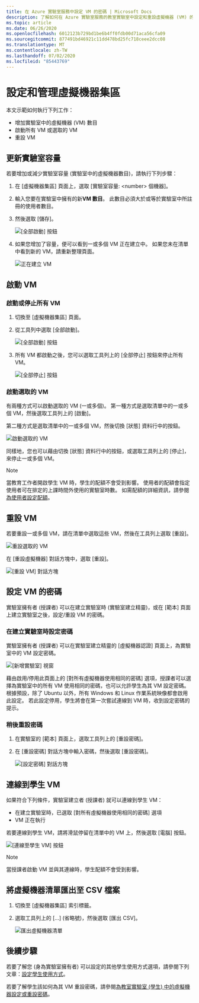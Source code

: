 ```yaml
---
title: 在 Azure 實驗室服務中設定 VM 的密碼 | Microsoft Docs
description: 了解如何在 Azure 實驗室服務的教室實驗室中設定和重設虛擬機器 (VM) 的密碼。
ms.topic: article
ms.date: 06/26/2020
ms.openlocfilehash: 6012123b729bd1be6b4ff0fdb00d71aca56cfa09
ms.sourcegitcommit: 877491bd46921c11dd478bd25fc718ceee2dcc08
ms.translationtype: MT
ms.contentlocale: zh-TW
ms.lasthandoff: 07/02/2020
ms.locfileid: "85443769"
---
```

# <a name="set-up-and-manage-virtual-machine-pool"></a>設定和管理虛擬機器集區 
本文示範如何執行下列工作：

- 增加實驗室中的虛擬機器 (VM) 數目
- 啟動所有 VM 或選取的 VM 
- 重設 VM

## <a name="update-the-lab-capacity"></a>更新實驗室容量
若要增加或減少實驗室容量 (實驗室中的虛擬機器數目)，請執行下列步驟：

1. 在 [虛擬機器集區] 頁面上，選取 [實驗室容量: &lt;number&gt; 個機器]。
2. 輸入您要在實驗室中擁有的新**VM 數目**。 此數目必須大於或等於實驗室中所註冊的使用者數目。 
3. 然後選取 [儲存]。 

    ![[全部啟動] 按鈕](./media/how-to-set-virtual-machine-passwords/number-of-vms-in-lab.png)
4. 如果您增加了容量，便可以看到一或多個 VM 正在建立中。 如果您未在清單中看到新的 VM，請重新整理頁面。 

    ![正在建立 VM](./media/how-to-set-virtual-machine-passwords/vm-being-created.png)

## <a name="start-vms"></a>啟動 VM

### <a name="start-ot-stop-all-vms"></a>啟動或停止所有 VM
1. 切換至 [虛擬機器集區] 頁面。 
2. 從工具列中選取 [全部啟動]。 

    ![[全部啟動] 按鈕](./media/how-to-set-virtual-machine-passwords/start-all-vms-button.png)
3. 所有 VM 都啟動之後，您可以選取工具列上的 [全部停止] 按鈕來停止所有 VM。 

    ![[全部停止] 按鈕](./media/how-to-set-virtual-machine-passwords/stop-all-vms-button.png)

### <a name="start-selected-vms"></a>啟動選取的 VM
有兩種方式可以啟動選取的 VM (一或多個)。 第一種方式是選取清單中的一或多個 VM，然後選取工具列上的 [啟動]。 

第二種方式是選取清單中的一或多個 VM，然後切換 [狀態] 資料行中的按鈕。 

![啟動選取的 VM](./media/how-to-set-virtual-machine-passwords/start-selected-vms.png)

同樣地，您也可以藉由切換 [狀態] 資料行中的按鈕，或選取工具列上的 [停止]，來停止一或多個 VM。 

> [!NOTE]
> 當教育工作者開啟學生 VM 時，學生的配額不會受到影響。 使用者的配額會指定使用者可在排定的上課時間外使用的實驗室時數。 如需配額的詳細資訊，請參閱[為使用者設定配額](how-to-configure-student-usage.md?#set-quotas-for-users)。

## <a name="reset-vms"></a>重設 VM
若要重設一或多個 VM，請在清單中選取這些 VM，然後在工具列上選取 [重設]。 

![重設選取的 VM](./media/how-to-set-virtual-machine-passwords/reset-vm-button.png)

在 [重設虛擬機器] 對話方塊中，選取 [重設]。 

![[重設 VM] 對話方塊](./media/how-to-set-virtual-machine-passwords/reset-vms-dialog.png)



## <a name="set-password-for-vms"></a>設定 VM 的密碼
實驗室擁有者 (授課者) 可以在建立實驗室時 (實驗室建立精靈)，或在 [範本] 頁面上建立實驗室之後，設定/重設 VM 的密碼。 

### <a name="set-password-at-the-time-of-lab-creation"></a>在建立實驗室時設定密碼
實驗室擁有者 (授課者) 可以在實驗室建立精靈的 [虛擬機器認證] 頁面上，為實驗室中的 VM 設定密碼。

![[新增實驗室] 視窗](./media/tutorial-setup-classroom-lab/virtual-machine-credentials.png)

藉由啟用/停用此頁面上的 [對所有虛擬機器使用相同的密碼] 選項，授課者可以選擇為實驗室中的所有 VM 使用相同的密碼，也可以允許學生為其 VM 設定密碼。 根據預設，除了 Ubuntu 以外，所有 Windows 和 Linux 作業系統映像都會啟用此設定。 若此設定停用，學生將會在第一次嘗試連線到 VM 時，收到設定密碼的提示。 

### <a name="reset-password-later"></a>稍後重設密碼

1. 在實驗室的 [範本] 頁面上，選取工具列上的 [重設密碼]。 
1. 在 [重設密碼] 對話方塊中輸入密碼，然後選取 [重設密碼]。
    
    ![[設定密碼] 對話方塊](./media/how-to-set-virtual-machine-passwords/set-password.png)

## <a name="connect-to-student-vms"></a>連線到學生 VM
如果符合下列條件，實驗室建立者 (授課者) 就可以連線到學生 VM： 

- 在建立實驗室時，已選取 [對所有虛擬機器使用相同的密碼] 選項
- VM 正在執行 

 若要連線到學生 VM，請將滑鼠停留在清單中的 VM 上，然後選取 [電腦] 按鈕。  

![[連線至學生 VM] 按鈕](./media/how-to-set-virtual-machine-passwords/connect-student-vm.png)

> [!NOTE]
> 當授課者啟動 VM 並與其連線時，學生配額不會受到影響。 

## <a name="export-list-of-virtual-machines-to-a-csv-file"></a>將虛擬機器清單匯出至 CSV 檔案

1. 切換至 [虛擬機器集區] 索引標籤。
2. 選取工具列上的 [...] (省略號)，然後選取 [匯出 CSV]。 

    ![匯出虛擬機器清單](./media/how-to-export-users-virtual-machines-csv/virtual-machines-export-csv.png)

## <a name="next-steps"></a>後續步驟
若要了解您 (身為實驗室擁有者) 可以設定的其他學生使用方式選項，請參閱下列文章：[設定學生使用方式](how-to-configure-student-usage.md)。

若要了解學生該如何為其 VM 重設密碼，請參閱[為教室實驗室 (學生) 中的虛擬機器設定或重設密碼](how-to-set-virtual-machine-passwords-student.md)。